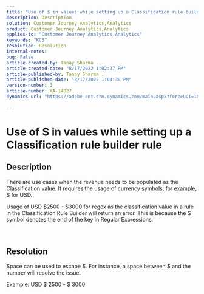 ```yaml
---
title: "Use of $ in values while setting up a Classification rule builder rule"
description: Description
solution: Customer Journey Analytics,Analytics
product: Customer Journey Analytics,Analytics
applies-to: "Customer Journey Analytics,Analytics"
keywords: "KCS"
resolution: Resolution
internal-notes: 
bug: False
article-created-by: Tanay Sharma .
article-created-date: "8/17/2022 1:02:37 PM"
article-published-by: Tanay Sharma .
article-published-date: "8/17/2022 1:04:30 PM"
version-number: 3
article-number: KA-14027
dynamics-url: "https://adobe-ent.crm.dynamics.com/main.aspx?forceUCI=1&pagetype=entityrecord&etn=knowledgearticle&id=472ccad8-2c1e-ed11-b83e-0022480862c6"

---
```

# Use of $ in values while setting up a Classification rule builder rule

## Description




There are use cases when the revenue needs to be populated as the Classification value. It requires the usage of currency symbols, for example, $ for USD.



Usage of USD $2500 - $3000 for regex as the classification value in a rule in the Classification Rule Builder will return an error. This is because the $ symbol denotes the end of the key in Regular Expressions.
<br><br> <br>

## Resolution


Space can be used to escape $. For instance, a space between $ and the number will resolve the issue.

Example: USD $ 2500 - $ 3000
